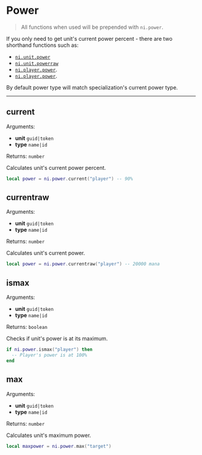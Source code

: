 # Power

> All functions when used will be prepended with `ni.power`.

If you only need to get unit's current power percent - there are two shorthand functions such as:

- [`ni.unit.power`](unit.md#power)
- [`ni.unit.powerraw`](unit.md#powerraw)
- [`ni.player.power`](player.md).
- [`ni.player.power`](player.md).

By default power type will match specialization's current power type.

---

## current

Arguments:

- **unit** `guid|token`
- **type** `name|id`

Returns: `number`

Calculates unit's current power percent.

```lua
local power = ni.power.current("player") -- 90%
```

## currentraw

Arguments:

- **unit** `guid|token`
- **type** `name|id`

Returns: `number`

Calculates unit's current power.

```lua
local power = ni.power.currentraw("player") -- 20000 mana
```

## ismax

Arguments:

- **unit** `guid|token`
- **type** `name|id`

Returns: `boolean`

Checks if unit's power is at its maximum.

```lua
if ni.power.ismax("player") then
  -- Player's power is at 100%
end
```

## max

Arguments:

- **unit** `guid|token`
- **type** `name|id`

Returns: `number`

Calculates unit's maximum power.

```lua
local maxpower = ni.power.max("target")
```

